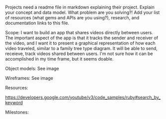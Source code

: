 Projects need a readme file in markdown explaining their project. Explain your concept and data model. What problem are you solving?! Add your list of resources (what gems and APIs are you using?), research, and documentation links to this file.


Scope: I want to build an app that shares videos directly between users.  The important aspect of the app is that it tracks the sender and receiver of the video, and I want it to present a graphical representation of how each video traveled, similar to a family tree type diagram.  It will be able to send, receieve, track videos shared between users.  I'm not sure how it can be accomplished in my time frame, but it seems doable.

Object models:  See image

Wireframes:  See image

Resources:

https://developers.google.com/youtube/v3/code_samples/ruby#search_by_keyword


Milestones:

